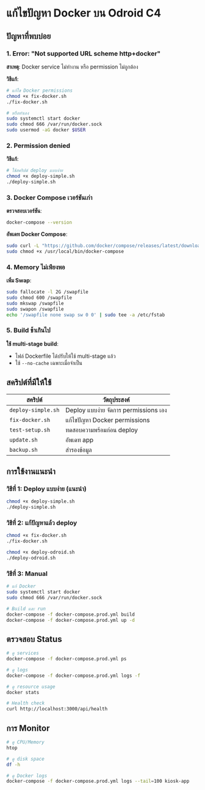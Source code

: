 # แก้ไขปัญหา Docker บน Odroid C4

## ปัญหาที่พบบ่อย

### 1. Error: "Not supported URL scheme http+docker"

**สาเหตุ**: Docker service ไม่ทำงาน หรือ permission ไม่ถูกต้อง

**วิธีแก้**:
```bash
# แก้ไข Docker permissions
chmod +x fix-docker.sh
./fix-docker.sh

# หรือทำเอง
sudo systemctl start docker
sudo chmod 666 /var/run/docker.sock
sudo usermod -aG docker $USER
```

### 2. Permission denied

**วิธีแก้**:
```bash
# ใช้สคริปต์ deploy แบบง่าย
chmod +x deploy-simple.sh
./deploy-simple.sh
```

### 3. Docker Compose เวอร์ชันเก่า

**ตรวจสอบเวอร์ชัน**:
```bash
docker-compose --version
```

**อัพเดท Docker Compose**:
```bash
sudo curl -L "https://github.com/docker/compose/releases/latest/download/docker-compose-$(uname -s)-$(uname -m)" -o /usr/local/bin/docker-compose
sudo chmod +x /usr/local/bin/docker-compose
```

### 4. Memory ไม่เพียงพอ

**เพิ่ม Swap**:
```bash
sudo fallocate -l 2G /swapfile
sudo chmod 600 /swapfile
sudo mkswap /swapfile
sudo swapon /swapfile
echo '/swapfile none swap sw 0 0' | sudo tee -a /etc/fstab
```

### 5. Build ช้าเกินไป

**ใช้ multi-stage build**:
- ไฟล์ Dockerfile ได้ปรับให้ใช้ multi-stage แล้ว
- ใช้ `--no-cache` เฉพาะเมื่อจำเป็น

## สคริปต์ที่มีให้ใช้

| สคริปต์ | วัตถุประสงค์ |
|---------|-------------|
| `deploy-simple.sh` | Deploy แบบง่าย จัดการ permissions เอง |
| `fix-docker.sh` | แก้ไขปัญหา Docker permissions |
| `test-setup.sh` | ทดสอบความพร้อมก่อน deploy |
| `update.sh` | อัพเดท app |
| `backup.sh` | สำรองข้อมูล |

## การใช้งานแนะนำ

### วิธีที่ 1: Deploy แบบง่าย (แนะนำ)
```bash
chmod +x deploy-simple.sh
./deploy-simple.sh
```

### วิธีที่ 2: แก้ปัญหาแล้ว deploy
```bash
chmod +x fix-docker.sh
./fix-docker.sh

chmod +x deploy-odroid.sh  
./deploy-odroid.sh
```

### วิธีที่ 3: Manual
```bash
# แก้ Docker
sudo systemctl start docker
sudo chmod 666 /var/run/docker.sock

# Build และ run
docker-compose -f docker-compose.prod.yml build
docker-compose -f docker-compose.prod.yml up -d
```

## ตรวจสอบ Status

```bash
# ดู services
docker-compose -f docker-compose.prod.yml ps

# ดู logs
docker-compose -f docker-compose.prod.yml logs -f

# ดู resource usage
docker stats

# Health check
curl http://localhost:3000/api/health
```

## การ Monitor

```bash
# ดู CPU/Memory
htop

# ดู disk space  
df -h

# ดู Docker logs
docker-compose -f docker-compose.prod.yml logs --tail=100 kiosk-app
```